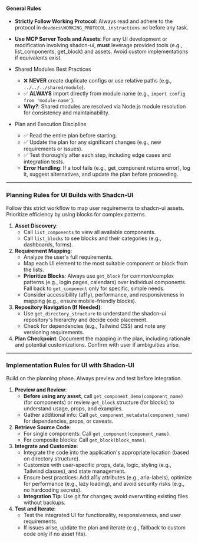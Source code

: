 #### **General Rules**

- **Strictly Follow Working Protocol**: Always read and adhere to the protocol in `devdocs\WORKING_PROTOCOL.instructions.md` before any task.

- **Use MCP Server Tools and Assets**: For any UI development or modification involving shadcn-ui, **must** leverage provided tools (e.g., list_components, get_block) and assets. Avoid custom implementations if equivalents exist.

- Shared Modules Best Practices

  - ❌ **NEVER** create duplicate configs or use relative paths (e.g., `../../../shared/module`).
  - ✅ **ALWAYS** import directly from module name (e.g., `import config from 'module-name'`).
  - **Why?**: Shared modules are resolved via Node.js module resolution for consistency and maintainability.

- Plan and Execution Discipline

  - ✅ Read the entire plan before starting.
  - ✅ Update the plan for any significant changes (e.g., new requirements or issues).
  - ✅ Test thoroughly after each step, including edge cases and integration tests.
  - **Error Handling**: If a tool fails (e.g., get_component returns error), log it, suggest alternatives, and update the plan before proceeding.

------

### **Planning Rules for UI Builds with Shadcn-UI**

Follow this strict workflow to map user requirements to shadcn-ui assets. Prioritize efficiency by using blocks for complex patterns.

1. **Asset Discovery**:
   - Call `list_components` to view all available components.
   - Call `list_blocks` to see blocks and their categories (e.g., dashboards, forms).
2. **Requirement Mapping**:
   - Analyze the user's full requirements.
   - Map each UI element to the most suitable component or block from the lists.
   - **Prioritize Blocks**: Always use `get_block` for common/complex patterns (e.g., login pages, calendars) over individual components. Fall back to `get_component` only for specific, simple needs.
   - Consider accessibility (a11y), performance, and responsiveness in mapping (e.g., ensure mobile-friendly blocks).
3. **Repository Navigation (If Needed)**:
   - Use `get_directory_structure` to understand the shadcn-ui repository's hierarchy and decide code placement.
   - Check for dependencies (e.g., Tailwind CSS) and note any versioning requirements.
4. **Plan Checkpoint**: Document the mapping in the plan, including rationale and potential customizations. Confirm with user if ambiguities arise.

------

### **Implementation Rules for UI with Shadcn-UI**

Build on the planning phase. Always preview and test before integration.

1. **Preview and Review**:
   - **Before using any asset**, call `get_component_demo(component_name)` (for components) or review `get_block` structure (for blocks) to understand usage, props, and examples.
   - Gather additional info: Call `get_component_metadata(component_name)` for dependencies, props, or caveats.
2. **Retrieve Source Code**:
   - For single components: Call `get_component(component_name)`.
   - For composite blocks: Call `get_block(block_name)`.
3. **Integrate and Customize**:
   - Integrate the code into the application's appropriate location (based on directory structure).
   - Customize with user-specific props, data, logic, styling (e.g., Tailwind classes), and state management.
   - Ensure best practices: Add a11y attributes (e.g., aria-labels), optimize for performance (e.g., lazy loading), and avoid security risks (e.g., no hardcoding secrets).
   - **Integration Tip**: Use git for changes; avoid overwriting existing files without backups.
4. **Test and Iterate**:
   - Test the integrated UI for functionality, responsiveness, and user requirements.
   - If issues arise, update the plan and iterate (e.g., fallback to custom code only if no asset fits).